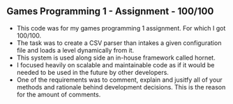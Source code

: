 ## Games Programming 1 - Assignment - 100/100

- This code was for my games programming 1 assignment. For which I got 100/100. <br>
- The task was to create a CSV parser than intakes a given configuration file and loads a level dynamically from it. <br>
- This system is used along side an in-house framework called hornet. <br>
- I focused heavily on scalable and maintainable code as if it would be needed to be used in the future by other developers. <br>
- One of the requirements was to comment, explain and jusitfy all of your methods and rationale behind development decisions. This is the reason for the amount of comments.<br>

